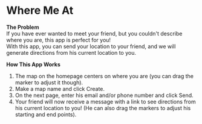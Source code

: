 Where Me At
============

[Build Status]: https://travis-ci.org/pcrglennon/wheremeat
[Coverage Status]: https://coveralls.io/r/pcrglennon/wheremeat

<strong>The Problem</strong><br>
If you have ever wanted to meet your friend, but you couldn't describe where you are, this app is perfect for you!<br>
With this app, you can send your location to your friend, and we will generate directions from his current location to you.

<strong>How This App Works</strong><br>
1. The map on the homepage centers on where you are (you can drag the marker to adjust it though).<br>
2. Make a map name and click Create.<br>
3. On the next page, enter his email and/or phone number and click Send.<br>
4. Your friend will now receive a message with a link to see directions from his current location to you! (He can also drag the markers to adjust his starting and end points).